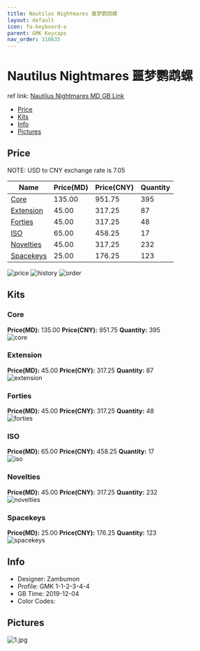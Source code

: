 ```yaml
---
title: Nautilus Nightmares 噩梦鹦鹉螺
layout: default
icon: fa-keyboard-o
parent: GMK Keycaps
nav_order: 310635
---
```


# Nautilus Nightmares 噩梦鹦鹉螺

ref link: [Nautilus Nightmares MD GB Link](https://drop.com/buy/drop-zambumon-gmk-nautilus-nightmares-keycap-set)  

* [Price](#price)  
* [Kits](#kits)  
* [Info](#info)  
* [Pictures](#pictures)  


## Price  
NOTE: USD to CNY exchange rate is 7.05

| Name          | Price(MD)    |  Price(CNY) | Quantity |
| ------------- | ------------ |  ---------- | -------- |
|[Core](#core)|135.00|951.75|395|
|[Extension](#extension)|45.00|317.25|87|
|[Forties](#forties)|45.00|317.25|48|
|[ISO](#iso)|65.00|458.25|17|
|[Novelties](#novelties)|45.00|317.25|232|
|[Spacekeys](#spacekeys)|25.00|176.25|123|

<img src="{{ 'assets/images/gmk-keycaps/nautilusnightmares/price.jpg' | relative_url }}" alt="price" class="image featured">
<img src="{{ 'assets/images/gmk-keycaps/nautilusnightmares/history.PNG' | relative_url }}" alt="history" class="image featured">
<img src="{{ 'assets/images/gmk-keycaps/nautilusnightmares/order.PNG' | relative_url }}" alt="order" class="image featured">

## Kits  
### Core  
**Price(MD):** 135.00    **Price(CNY):** 951.75    **Quantity:** 395  
<img src="{{ 'assets/images/gmk-keycaps/nautilusnightmares/kits_pics/core.jpg' | relative_url }}" alt="core" class="image featured">

### Extension  
**Price(MD):** 45.00    **Price(CNY):** 317.25    **Quantity:** 87  
<img src="{{ 'assets/images/gmk-keycaps/nautilusnightmares/kits_pics/extension.jpg' | relative_url }}" alt="extension" class="image featured">

### Forties  
**Price(MD):** 45.00    **Price(CNY):** 317.25    **Quantity:** 48  
<img src="{{ 'assets/images/gmk-keycaps/nautilusnightmares/kits_pics/forties.jpg' | relative_url }}" alt="forties" class="image featured">

### ISO  
**Price(MD):** 65.00    **Price(CNY):** 458.25    **Quantity:** 17  
<img src="{{ 'assets/images/gmk-keycaps/nautilusnightmares/kits_pics/iso.jpg' | relative_url }}" alt="iso" class="image featured">

### Novelties  
**Price(MD):** 45.00    **Price(CNY):** 317.25    **Quantity:** 232  
<img src="{{ 'assets/images/gmk-keycaps/nautilusnightmares/kits_pics/novelties.jpg' | relative_url }}" alt="novelties" class="image featured">

### Spacekeys  
**Price(MD):** 25.00    **Price(CNY):** 176.25    **Quantity:** 123  
<img src="{{ 'assets/images/gmk-keycaps/nautilusnightmares/kits_pics/spacekeys.jpg' | relative_url }}" alt="spacekeys" class="image featured">


## Info  
* Designer: Zambumon  
* Profile: GMK 1-1-2-3-4-4  
* GB Time: 2019-12-04  
* Color Codes:  


## Pictures  
<img src="{{ 'assets/images/gmk-keycaps/nautilusnightmares/rendering_pics/1.jpg' | relative_url }}" alt="1.jpg" class="image featured">
